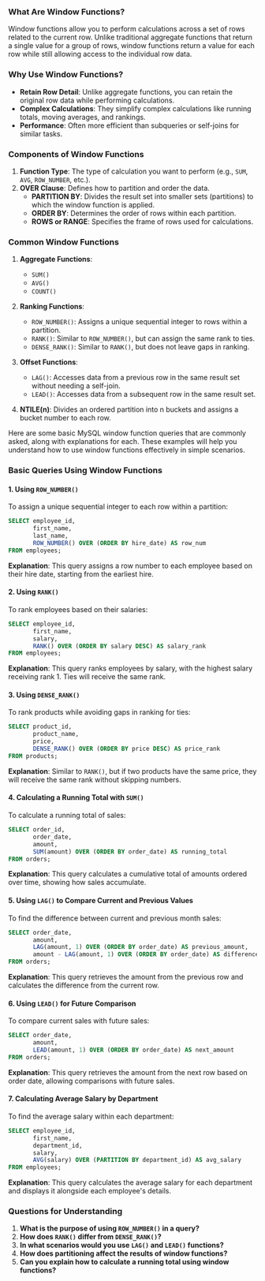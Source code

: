 ### What Are Window Functions?

Window functions allow you to perform calculations across a set of rows related to the current row. Unlike traditional aggregate functions that return a single value for a group of rows, window functions return a value for each row while still allowing access to the individual row data.

### Why Use Window Functions?

- **Retain Row Detail**: Unlike aggregate functions, you can retain the original row data while performing calculations.
- **Complex Calculations**: They simplify complex calculations like running totals, moving averages, and rankings.
- **Performance**: Often more efficient than subqueries or self-joins for similar tasks.

### Components of Window Functions

1. **Function Type**: The type of calculation you want to perform (e.g., `SUM`, `AVG`, `ROW_NUMBER`, etc.).
2. **OVER Clause**: Defines how to partition and order the data.
   - **PARTITION BY**: Divides the result set into smaller sets (partitions) to which the window function is applied.
   - **ORDER BY**: Determines the order of rows within each partition.
   - **ROWS or RANGE**: Specifies the frame of rows used for calculations.

### Common Window Functions

1. **Aggregate Functions**:
   - `SUM()`
   - `AVG()`
   - `COUNT()`

2. **Ranking Functions**:
   - `ROW_NUMBER()`: Assigns a unique sequential integer to rows within a partition.
   - `RANK()`: Similar to `ROW_NUMBER()`, but can assign the same rank to ties.
   - `DENSE_RANK()`: Similar to `RANK()`, but does not leave gaps in ranking.

3. **Offset Functions**:
   - `LAG()`: Accesses data from a previous row in the same result set without needing a self-join.
   - `LEAD()`: Accesses data from a subsequent row in the same result set.

4. **NTILE(n)**: Divides an ordered partition into n buckets and assigns a bucket number to each row.

Here are some basic MySQL window function queries that are commonly asked, along with explanations for each. These examples will help you understand how to use window functions effectively in simple scenarios.

### Basic Queries Using Window Functions

#### 1. Using `ROW_NUMBER()`

To assign a unique sequential integer to each row within a partition:

```sql
SELECT employee_id, 
       first_name, 
       last_name,
       ROW_NUMBER() OVER (ORDER BY hire_date) AS row_num
FROM employees;
```
**Explanation**: This query assigns a row number to each employee based on their hire date, starting from the earliest hire.

#### 2. Using `RANK()`

To rank employees based on their salaries:

```sql
SELECT employee_id,
       first_name,
       salary,
       RANK() OVER (ORDER BY salary DESC) AS salary_rank
FROM employees;
```
**Explanation**: This query ranks employees by salary, with the highest salary receiving rank 1. Ties will receive the same rank.

#### 3. Using `DENSE_RANK()`

To rank products while avoiding gaps in ranking for ties:

```sql
SELECT product_id,
       product_name,
       price,
       DENSE_RANK() OVER (ORDER BY price DESC) AS price_rank
FROM products;
```
**Explanation**: Similar to `RANK()`, but if two products have the same price, they will receive the same rank without skipping numbers.

#### 4. Calculating a Running Total with `SUM()`

To calculate a running total of sales:

```sql
SELECT order_id,
       order_date,
       amount,
       SUM(amount) OVER (ORDER BY order_date) AS running_total
FROM orders;
```
**Explanation**: This query calculates a cumulative total of amounts ordered over time, showing how sales accumulate.

#### 5. Using `LAG()` to Compare Current and Previous Values

To find the difference between current and previous month sales:

```sql
SELECT order_date,
       amount,
       LAG(amount, 1) OVER (ORDER BY order_date) AS previous_amount,
       amount - LAG(amount, 1) OVER (ORDER BY order_date) AS difference
FROM orders;
```
**Explanation**: This query retrieves the amount from the previous row and calculates the difference from the current row.

#### 6. Using `LEAD()` for Future Comparison

To compare current sales with future sales:

```sql
SELECT order_date,
       amount,
       LEAD(amount, 1) OVER (ORDER BY order_date) AS next_amount
FROM orders;
```
**Explanation**: This query retrieves the amount from the next row based on order date, allowing comparisons with future sales.

#### 7. Calculating Average Salary by Department

To find the average salary within each department:

```sql
SELECT employee_id,
       first_name,
       department_id,
       salary,
       AVG(salary) OVER (PARTITION BY department_id) AS avg_salary
FROM employees;
```
**Explanation**: This query calculates the average salary for each department and displays it alongside each employee's details.

### Questions for Understanding

1. **What is the purpose of using `ROW_NUMBER()` in a query?**
2. **How does `RANK()` differ from `DENSE_RANK()`?**
3. **In what scenarios would you use `LAG()` and `LEAD()` functions?**
4. **How does partitioning affect the results of window functions?**
5. **Can you explain how to calculate a running total using window functions?**

